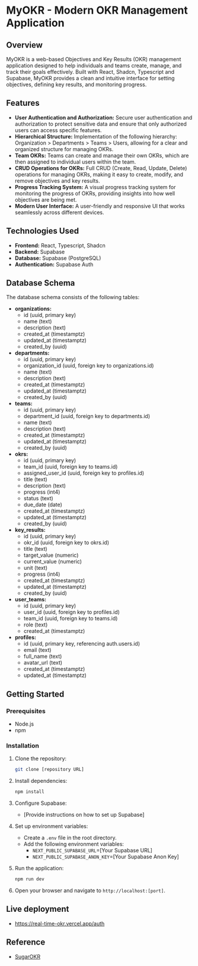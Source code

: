 # MyOKR - Modern OKR Management Application

## Overview

MyOKR is a web-based Objectives and Key Results (OKR) management application designed to help individuals and teams create, manage, and track their goals effectively. Built with React, Shadcn, Typescript and Supabase, MyOKR provides a clean and intuitive interface for setting objectives, defining key results, and monitoring progress.

## Features

-   **User Authentication and Authorization:** Secure user authentication and authorization to protect sensitive data and ensure that only authorized users can access specific features.
-   **Hierarchical Structure:** Implementation of the following hierarchy: Organization > Departments > Teams > Users, allowing for a clear and organized structure for managing OKRs.
-   **Team OKRs:** Teams can create and manage their own OKRs, which are then assigned to individual users within the team.
-   **CRUD Operations for OKRs:** Full CRUD (Create, Read, Update, Delete) operations for managing OKRs, making it easy to create, modify, and remove objectives and key results.
-   **Progress Tracking System:** A visual progress tracking system for monitoring the progress of OKRs, providing insights into how well objectives are being met.
-   **Modern User Interface:** A user-friendly and responsive UI that works seamlessly across different devices.

## Technologies Used

-   **Frontend:** React, Typescript, Shadcn
-   **Backend:** Supabase
-   **Database:** Supabase (PostgreSQL)
-   **Authentication:** Supabase Auth

## Database Schema

The database schema consists of the following tables:

-   **organizations:**
    -   id (uuid, primary key)
    -   name (text)
    -   description (text)
    -   created_at (timestamptz)
    -   updated_at (timestamptz)
    -   created_by (uuid)
-   **departments:**
    -   id (uuid, primary key)
    -   organization_id (uuid, foreign key to organizations.id)
    -   name (text)
    -   description (text)
    -   created_at (timestamptz)
    -   updated_at (timestamptz)
    -   created_by (uuid)
-   **teams:**
    -   id (uuid, primary key)
    -   department_id (uuid, foreign key to departments.id)
    -   name (text)
    -   description (text)
    -   created_at (timestamptz)
    -   updated_at (timestamptz)
    -   created_by (uuid)
-   **okrs:**
    -   id (uuid, primary key)
    -   team_id (uuid, foreign key to teams.id)
    -   assigned_user_id (uuid, foreign key to profiles.id)
    -   title (text)
    -   description (text)
    -   progress (int4)
    -   status (text)
    -   due_date (date)
    -   created_at (timestamptz)
    -   updated_at (timestamptz)
    -   created_by (uuid)
-   **key_results:**
    -   id (uuid, primary key)
    -   okr_id (uuid, foreign key to okrs.id)
    -   title (text)
    -   target_value (numeric)
    -   current_value (numeric)
    -   unit (text)
    -   progress (int4)
    -   created_at (timestamptz)
    -   updated_at (timestamptz)
    -   created_by (uuid)
-   **user_teams:**
    -   id (uuid, primary key)
    -   user_id (uuid, foreign key to profiles.id)
    -   team_id (uuid, foreign key to teams.id)
    -   role (text)
    -   created_at (timestamptz)
-   **profiles:**
    -   id (uuid, primary key, referencing auth.users.id)
    -   email (text)
    -   full_name (text)
    -   avatar_url (text)
    -   created_at (timestamptz)
    -   updated_at (timestamptz)

## Getting Started

### Prerequisites

-   Node.js
-   npm

### Installation

1.  Clone the repository:

    ```bash
    git clone [repository URL]
    ```

2.  Install dependencies:

    ```bash
    npm install
    ```

3.  Configure Supabase:

    -   [Provide instructions on how to set up Supabase]

4.  Set up environment variables:

    -   Create a `.env` file in the root directory.
    -   Add the following environment variables:
        -   `NEXT_PUBLIC_SUPABASE_URL`=[Your Supabase URL]
        -   `NEXT_PUBLIC_SUPABASE_ANON_KEY`=[Your Supabase Anon Key]

5.  Run the application:

    ```bash
    npm run dev
    ```

6.  Open your browser and navigate to `http://localhost:[port]`.

## Live deployment

- https://real-time-okr.vercel.app/auth

## Reference

-   [SugarOKR](https://sugarokr.com/)

